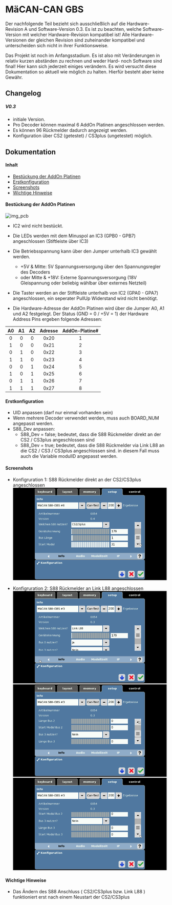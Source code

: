 # MäCAN-CAN GBS

Der nachfolgende Teil bezieht sich ausschließlich auf die Hardware-Revision A und Software-Version 0.3. Es ist zu beachten, welche Software-Version mit welcher Hardware-Revision kompatibel ist! Alle Hardware-Versionen der gleichen Revision sind zuheinander kompatibel und unterscheiden sich nicht in ihrer Funktionsweise.

Das Projekt ist noch im Anfangsstadium. Es ist also mit Veränderungen in relativ kurzen abständen zu rechnen und weder Hard- noch Software sind final! Hier kann sich jederzeit einiges verändern. Es wird versucht diese Dokumentation so aktuell wie möglich zu halten. Hierfür besteht aber keine Gewähr.

## Changelog

##### V0.3

 + initiale Version.
 + Pro Decoder können maximal 6 AddOn Platinen angeschlossen werden.
 + Es können 96 Rückmelder dadurch angezeigt werden.
 + Konfiguration über CS2 (getestet) / CS3plus (ungetestet) möglich.

## Dokumentation

#### Inhalt

* [Bestückung der AddOn Platinen](#bestückung-der-addon-platinen)
* [Erstkonfiguration](#erstkonfiguration)
* [Screenshots](#screenshots)
* [Wichtige Hinweise](#wichtige-hinweise)

#### Bestückung der AddOn Platinen

![img_pcb](/CAN-GBS/board/MäCAN-I-O-AddOn-PCB.png)

* IC2 wird nicht bestückt.
* Die LEDs werden mit dem Minuspol an IC3 (GPB0 - GPB7) angeschlossen (Stiftleiste über IC3)
* Die Betriebsspannung kann über den Jumper unterhalb IC3 gewählt werden.
  * \+5V & Mitte: 5V Spannungsversorgung über den Spannungsregler des Decoders
  * oder Mitte & \+18V: Externe Spannungsversorgung (18V Gleispannung oder beliebig wählbar über externes Netzteil)
* Die Taster werden an der Stiftleiste unterhalb von IC2 (GPA0 - GPA7) angeschlossen, ein seperater PullUp Widerstand wird nicht benötigt.

* Die Hardware-Adresse der AddOn Platinen wird über die Jumper A0, A1 und A2 festgelegt. Der Status (GND = 0 / +5V = 1) der Hardware Address Pins ergeben folgende Adressen:

| A0 | A1 | A2 | Adresse | AddOn-Platine# |
| :---: | :---: | :---: | :---: | :---: |
|0|0|0|0x20|1|
|1|0|0|0x21|2|
|0|1|0|0x22|3|
|1|1|0|0x23|4|
|0|0|1|0x24|5|
|1|0|1|0x25|6|
|0|1|1|0x26|7|
|1|1|1|0x27|8|

#### Erstkonfiguration

* UID anpassen (darf nur einmal vorhanden sein)
* Wenn mehrere Decoder verwendet werden, muss auch BOARD_NUM angepasst werden.
* S88_Dev anpassen:
  * S88_Dev = false;  bedeutet, dass die S88 Rückmelder direkt an der CS2 / CS3plus angeschlossen sind
  * S88_Dev = true;   bedeutet, dass die S88 Rückmelder via Link L88 an die CS2 / CS3 / CS3plus angeschlossen sind.
   in diesem Fall muss auch die Variable modulID angepasst werden.

#### Screenshots

* Konfigruration 1: S88 Rückmelder direkt an der CS2/CS3plus angeschlossen
![img1](/images/GBS_config_1.png)

* Konfigruration 2: S88 Rückmelder an Link L88 angeschlossen
![img2](/images/GBS_config_2.0.png)
![img3](/images/GBS_config_2.1.png)
![img4](/images/GBS_config_2.2.png)

#### Wichtige Hinweise

 * Das Ändern des S88 Anschluss ( CS2/CS3plus bzw. Link L88 ) funktioniert erst nach einem Neustart der CS2/CS3plus
